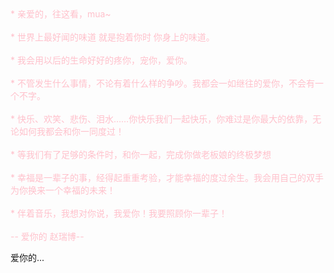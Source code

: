 <script>
var _hmt = _hmt || [];
(function() {
  var hm = document.createElement("script");
  hm.src = "https://hm.baidu.com/hm.js?f24d69e18f4bfb82c7f46e0c46a576c1";
  var s = document.getElementsByTagName("script")[0]; 
  s.parentNode.insertBefore(hm, s);
})();
</script>
<SCRIPT LANGUAGE="JavaScript">
function password() {
var testV = 1;
var pass1 = prompt('输入暗号');
while (testV < 3) {
if (!pass1) 
history.go(-1);
if (pass1 == "渣男") {
alert('暗号正确，果然是我媳妇!');
break;
} 
testV+=1;
var pass1 = 
prompt('哼，不对');
}
if (pass1!="password" & testV ==3)               
history.go(-1);
return " ";
}      
document.write(password());
</SCRIPT>

<meta name="keywords" content="我爱你" />
<meta name="description" content="- www.zrblovewyy.我爱你" />
<body ondragstart="window.event.returnValue=false" oncontextmenu="window.event.returnValue=false" onselectstart="event.returnValue=false">
<META http-equiv="Content-Type" content="text/html; charset=utf-8">
		 <TITLE>爱情树丨 www.zrblovewyy.我爱你</TITLE>	             <LINK href="shuju/default.css" 
rel="stylesheet" type="text/css">		 
<SCRIPT src="shuju/jquery.min.js" type="text/javascript"></SCRIPT>
		 
<SCRIPT src="shuju/jscex.min.js" type="text/javascript"></SCRIPT>
		 
<SCRIPT src="shuju/jscex-parser.js" type="text/javascript"></SCRIPT>
		 
<SCRIPT src="shuju/jscex-jit.js" type="text/javascript"></SCRIPT>
		 
<SCRIPT src="shuju/jscex-builderbase.min.js" type="text/javascript"></SCRIPT>
		 
<SCRIPT src="shuju/jscex-async.min.js" type="text/javascript"></SCRIPT>
		 
<SCRIPT src="shuju/jscex-async-powerpack.min.js" type="text/javascript"></SCRIPT>
		 
<SCRIPT src="shuju/functions.js" type="text/javascript" charset="utf-8"></SCRIPT>
		 
<SCRIPT src="shuju/love.js" type="text/javascript" charset="utf-8"></SCRIPT>
	     
<STYLE type="text/css">
<!--
.STYLE1 {color: #666666}
-->
        
-->
        </STYLE>   
<DIV id="main">
<DIV id="wrap">
<DIV id="text">
<DIV id="code"><FONT color="pink"><SPAN class="say">* 
亲爱的，往这看，mua~</SPAN><BR><SPAN class="say"></SPAN><BR><SPAN class="say">* 
世界上最好闻的味道 就是抱着你时 你身上的味道。</SPAN><BR><SPAN class="say"></SPAN><BR><SPAN class="say">* 
我会用以后的生命好好的疼你，宠你，爱你。</SPAN><BR><SPAN class="say"></SPAN><BR><SPAN 
class="say">* 不管发生什么事情，不论有着什么样的争吵。我都会一如继往的爱你，不会有一个不字。</SPAN><BR><SPAN class="say"></SPAN><BR><SPAN 
class="say">* 快乐、欢笑、悲伤、泪水……你快乐我们一起快乐，你难过是你最大的依靠，无论如何我都会和你一同度过！ 
</SPAN><BR><SPAN class="say"></SPAN><BR><SPAN class="say">* 
等我们有了足够的条件时，和你一起，完成你做老板娘的终极梦想</SPAN><BR><SPAN 
class="say"></SPAN><BR><SPAN class="say">* 
幸福是一辈子的事，经得起重重考验，才能幸福的度过余生。我会用自己的双手为你换来一个幸福的未来！</SPAN><BR><SPAN 
class="say"></SPAN><BR><SPAN class="say">* 
伴着音乐，我想对你说，我爱你！我要照顾你一辈子！</SPAN><BR><SPAN class="say"></SPAN><BR><SPAN class="say"><SPAN 
class="space"></SPAN> -- 爱你的 赵瑞博--</SPAN>			   </FONT>
<P></P></DIV></DIV>
<DIV id="clock-box">爱你的...                
   
<DIV id="clock"></DIV></DIV><CANVAS width="1100" height="680" 
id="canvas"></CANVAS>             </DIV></DIV>
<SCRIPT>

    (function(){
        var canvas = $('#canvas');
		
        if (!canvas[0].getContext) {
            $("#error").show();
            return false;
        }

        var width = canvas.width();
        var height = canvas.height();
        
        canvas.attr("width", width);
        canvas.attr("height", height);

        var opts = {
            seed: {
                x: width / 2 - 20,
                color: "rgb(190, 26, 37)",
                scale: 2
            },
            branch: [
                [535, 680, 570, 250, 500, 200, 30, 100, [
                    [540, 500, 455, 417, 340, 400, 13, 100, [
                        [450, 435, 434, 430, 394, 395, 2, 40]
                    ]],
                    [550, 445, 600, 356, 680, 345, 12, 100, [
                        [578, 400, 648, 409, 661, 426, 3, 80]
                    ]],
                    [539, 281, 537, 248, 534, 217, 3, 40],
                    [546, 397, 413, 247, 328, 244, 9, 80, [
                        [427, 286, 383, 253, 371, 205, 2, 40],
                        [498, 345, 435, 315, 395, 330, 4, 60]
                    ]],
                    [546, 357, 608, 252, 678, 221, 6, 100, [
                        [590, 293, 646, 277, 648, 271, 2, 80]
                    ]]
                ]] 
            ],
            bloom: {
                num: 700,
                width: 1080,
                height: 650,
            },
            footer: {
                width: 1200,
                height: 5,
                speed: 10,
            }
        }

        var tree = new Tree(canvas[0], width, height, opts);
        var seed = tree.seed;
        var foot = tree.footer;
        var hold = 1;

        canvas.click(function(e) {
            var offset = canvas.offset(), x, y;
            x = e.pageX - offset.left;
            y = e.pageY - offset.top;
            if (seed.hover(x, y)) {
                hold = 0; 
                canvas.unbind("click");
                canvas.unbind("mousemove");
                canvas.removeClass('hand');
            }
        }).mousemove(function(e){
            var offset = canvas.offset(), x, y;
            x = e.pageX - offset.left;
            y = e.pageY - offset.top;
            canvas.toggleClass('hand', seed.hover(x, y));
        });

        var seedAnimate = eval(Jscex.compile("async", function () {
            seed.draw();
            while (hold) {
                $await(Jscex.Async.sleep(10));
            }
            while (seed.canScale()) {
                seed.scale(0.95);
                $await(Jscex.Async.sleep(10));
            }
            while (seed.canMove()) {
                seed.move(0, 2);
                foot.draw();
                $await(Jscex.Async.sleep(10));
            }
        }));

        var growAnimate = eval(Jscex.compile("async", function () {
            do {
    	        tree.grow();
                $await(Jscex.Async.sleep(10));
            } while (tree.canGrow());
        }));

        var flowAnimate = eval(Jscex.compile("async", function () {
            do {
    	        tree.flower(2);
                $await(Jscex.Async.sleep(10));
            } while (tree.canFlower());
        }));

        var moveAnimate = eval(Jscex.compile("async", function () {
            tree.snapshot("p1", 240, 0, 610, 680);
            while (tree.move("p1", 500, 0)) {
                foot.draw();
                $await(Jscex.Async.sleep(10));
            }
            foot.draw();
            tree.snapshot("p2", 500, 0, 610, 680);

            // 会有闪烁不得意这样做, (＞﹏＜)
            canvas.parent().css("background", "url(" + tree.toDataURL('image/png') + ")");
            canvas.css("background", "#ffe");
            $await(Jscex.Async.sleep(300));
            canvas.css("background", "none");
        }));

        var jumpAnimate = eval(Jscex.compile("async", function () {
            var ctx = tree.ctx;
            while (true) {
                tree.ctx.clearRect(0, 0, width, height);
                tree.jump();
                foot.draw();
                $await(Jscex.Async.sleep(25));
            }
        }));

        var textAnimate = eval(Jscex.compile("async", function () {
		    var together = new Date();
		    together.setFullYear(2017,09 ,27); //时间年月日			
		    together.setHours(04);						//小时	
		    together.setMinutes(46);//分钟					
		    together.setSeconds(0);					//秒前一位
		    together.setMilliseconds(55);				//秒第二位

		    $("#code").show().typewriter();
            $("#clock-box").fadeIn(500);
            while (true) {
                timeElapse(together);
                $await(Jscex.Async.sleep(1000));
            }
        }));

        var runAsync = eval(Jscex.compile("async", function () {
            $await(seedAnimate());
            $await(growAnimate());
            $await(flowAnimate());
            $await(moveAnimate());

            textAnimate().start();

            $await(jumpAnimate());
        }));

        runAsync().start();
    })();
    </SCRIPT>    
    <div class="bg2">	
		<div class="main">
			<footer style="line-height:40px">
                <div id="copyright">
                    <div align=" center"><span style="font-size:40px;font-weight:bold;color:pink;">欢迎来到王悠阳&赵瑞博的小窝
		    <div class="bg3">	
		<div class="main">
			<footer style="line-height:-50px">
                <div id="copyright">
                    <div align=" center"><a href="shuju/首页.html" style="font-style: normal; font-weight: 400;"><span style="font-size:20px;font-weight:bold;color:pink;">首页
	<div class="bg1">	
		<div class="main">
			<footer style="line-height:-50px">
                <div id="copyright">
                    <div align=" center"><a href="shuju/新建文本文档.html" style="font-style: normal; font-weight: 400;"><span style="font-size:20px;font-weight:bold;color:pink;">甜蜜时光      	
	   
<audio id="bgmMusic" src="shuju\1.mp3" preload="auto" type="audio/mp3" autoplay loop></audio>
